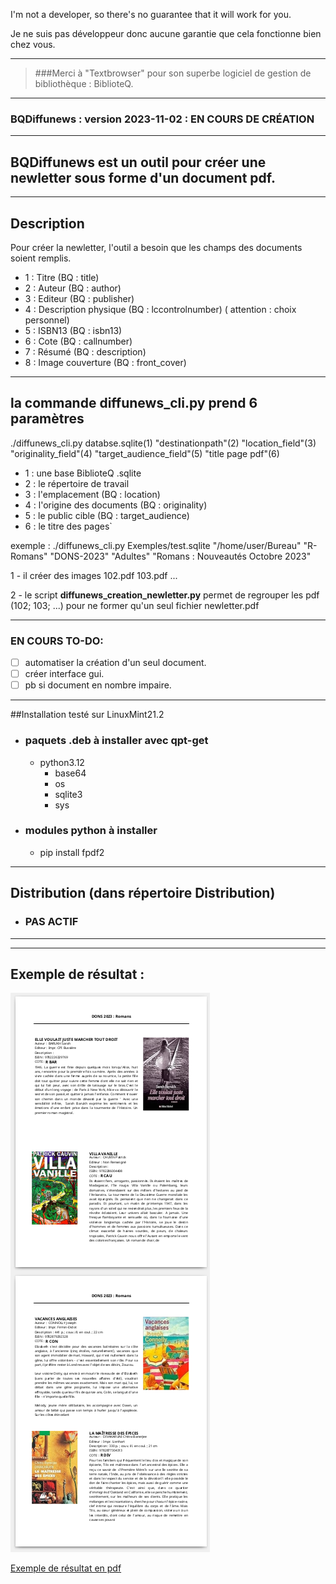 I'm not a developer, so there's no guarantee that it will work for you.

Je ne suis pas développeur donc aucune garantie que cela fonctionne bien chez vous.

------------------------------------------------------------
> ###Merci à "Textbrowser" pour son superbe logiciel de gestion de bibliothèque : BiblioteQ.
------------------------------------------------------------
### BQDiffunews : version 2023-11-02 : EN COURS DE CRÉATION ###
------------------------------------------------------------
## BQDiffunews est un outil pour créer une newletter sous forme d'un document pdf.
------------------------------------------------------------
## Description
Pour créer la newletter, l'outil a besoin que les champs des documents soient remplis.

* 1 : Titre (BQ : title)
* 2 : Auteur (BQ : author)
* 3 : Editeur (BQ : publisher)
* 4 : Description physique (BQ : lccontrolnumber)  ( attention : choix personnel)
* 5 : ISBN13 (BQ : isbn13)
* 6 : Cote (BQ : callnumber)
* 7 : Résumé (BQ : description)
* 8 : Image couverture (BQ : front_cover)

------------------------------------------------------------

## la commande diffunews_cli.py prend 6 paramètres
./diffunews_cli.py databse.sqlite(1) "destinationpath"(2) "location_field"(3) "originality_field"(4) "target_audience_field"(5) "title page pdf"(6)

*  1 : une base BiblioteQ .sqlite
*  2 : le répertoire de travail
*  3 : l'emplacement (BQ : location)
*  4 : l'origine des documents  (BQ : originality)
*  5 : le public cible (BQ : target_audience)
*  6 : le titre des pages`

exemple :
./diffunews_cli.py Exemples/test.sqlite "/home/user/Bureau" "R-Romans" "DONS-2023" "Adultes" "Romans : Nouveautés Octobre 2023"

1 - il créer des images 102.pdf 103.pdf ...

2 - le script **diffunews_creation_newletter.py**
 permet de regrouper les pdf (102; 103; ...) pour ne former qu'un seul fichier newletter.pdf

------------------------------------------------------------
### EN COURS TO-DO:
- [ ] automatiser la création d'un seul document.
- [ ] créer interface gui.
- [ ] pb si document en nombre impaire.
------------------------------------------------------------
##Installation testé sur LinuxMint21.2

* ### paquets .deb à installer avec qpt-get
    * python3.12
        * base64
        * os
        * sqlite3
        * sys

* ### modules python à installer
    * pip install fpdf2

------------------------------------------------------------
## Distribution (dans répertoire Distribution)
* ### PAS ACTIF
------------------------------------------------------------

------------------------------------------------------------
## Exemple de résultat :
![Texte alternatif](Exemples/exemple.png)


[Exemple de résultat en pdf](Exemples/newletter.pdf)


